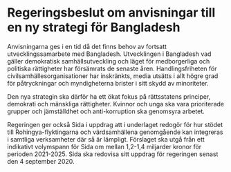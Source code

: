 # Regeringsbeslut om anvisningar till en ny strategi för Bangladesh

Anvisningarna ges i en tid då det finns behov av fortsatt utvecklingssamarbete med Bangladesh. Utvecklingen i Bangladesh vad gäller demokratisk samhällsutveckling och läget för medborgerliga och politiska rättigheter har försämrats de senaste åren. Handlingsfriheten för civilsamhällesorganisationer har inskränkts, media utsätts i allt högre grad för påtryckningar och myndigheterna brister i sitt skydd av minoriteter.

Den nya strategin ska därför ha ett ökat fokus på rättsstatens principer, demokrati och mänskliga rättigheter. Kvinnor och unga ska vara prioriterade grupper och jämställdhet och anti\-korruption ska genomsyra arbetet.

Regeringen ger också Sida i uppdrag att i underlaget redogör för hur stödet till Rohingya\-flyktingarna och värdsamhällena genomgående kan integreras i samtliga verksamheter där så är lämpligt.
Förslaget ska utgå från ett indikativt volymspann för Sida om mellan 1,2\-1,4 miljarder kronor för perioden 2021\-2025\. Sida ska redovisa sitt uppdrag för regeringen senast den 4 september 2020\.
